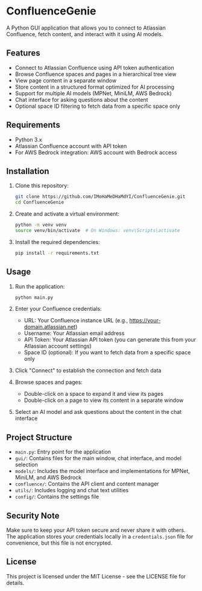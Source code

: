 # ConfluenceGenie

A Python GUI application that allows you to connect to Atlassian Confluence, fetch content, and interact with it using AI models.

## Features

- Connect to Atlassian Confluence using API token authentication
- Browse Confluence spaces and pages in a hierarchical tree view
- View page content in a separate window
- Store content in a structured format optimized for AI processing
- Support for multiple AI models (MPNet, MiniLM, AWS Bedrock)
- Chat interface for asking questions about the content
- Optional space ID filtering to fetch data from a specific space only

## Requirements

- Python 3.x
- Atlassian Confluence account with API token
- For AWS Bedrock integration: AWS account with Bedrock access

## Installation

1. Clone this repository:
   ```bash
   git clone https://github.com/IMoHaMeDHaMdYI/ConfluenceGenie.git
   cd ConfluenceGenie
   ```

2. Create and activate a virtual environment:
   ```bash
   python -m venv venv
   source venv/bin/activate  # On Windows: venv\Scripts\activate
   ```

3. Install the required dependencies:
   ```bash
   pip install -r requirements.txt
   ```

## Usage

1. Run the application:
   ```bash
   python main.py
   ```

2. Enter your Confluence credentials:
   - URL: Your Confluence instance URL (e.g., https://your-domain.atlassian.net)
   - Username: Your Atlassian email address
   - API Token: Your Atlassian API token (you can generate this from your Atlassian account settings)
   - Space ID (optional): If you want to fetch data from a specific space only

3. Click "Connect" to establish the connection and fetch data

4. Browse spaces and pages:
   - Double-click on a space to expand it and view its pages
   - Double-click on a page to view its content in a separate window

5. Select an AI model and ask questions about the content in the chat interface

## Project Structure

- `main.py`: Entry point for the application
- `gui/`: Contains files for the main window, chat interface, and model selection
- `models/`: Includes the model interface and implementations for MPNet, MiniLM, and AWS Bedrock
- `confluence/`: Contains the API client and content manager
- `utils/`: Includes logging and chat text utilities
- `config/`: Contains the settings file

## Security Note

Make sure to keep your API token secure and never share it with others. The application stores your credentials locally in a `credentials.json` file for convenience, but this file is not encrypted.

## License

This project is licensed under the MIT License - see the LICENSE file for details. 